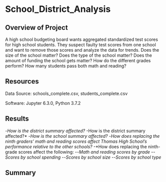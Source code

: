 # School_District_Analysis

## Overview of Project
A high school budgeting board wants aggregated standardized test scores for high school students. They suspect faulty test scores from one school and want to remove those scores and analyze the data for trends. Does the size of the school matter? Does the type of the school matter? Does the amount of funding the school gets matter? How do the different grades perform? How many students pass both math and reading?

## Resources
Data Source: schools_complete.csv, students_complete.csv

Software: Jupyter 6.3.0, Python 3.7.2

## Results

-*How is the district summary affected?*
-How is the district summary affected?*
-*How is the school summary affected?*
-*How does replacing the ninth graders’ math and reading scores affect Thomas High School’s performance relative to the other schools?*
-*How does replacing the ninth-grade scores affect the following:
--*Math and reading scores by grade*
--*Scores by school spending*
--*Scores by school size*
--*Scores by school type*



## Summary
